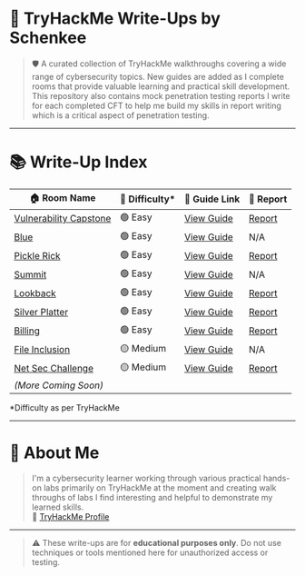 # 🧠 TryHackMe Write-Ups by Schenkee

> 🛡️ A curated collection of TryHackMe walkthroughs covering a wide range of cybersecurity topics. New guides are added as I complete rooms that provide valuable learning and practical skill development. This repository also contains mock penetration testing reports I write for each completed CFT to help me build my skills in report writing which is a critical aspect of penetration testing.  

---

# 📚 Write-Up Index

| 🏠 Room Name              | 🎯 Difficulty* | 📘 Guide Link                        | 📄 Report |  
|---------------------------|----------------|---------------------------------------|---------------------------------------|
| [Vulnerability Capstone](https://tryhackme.com/room/vulnerabilitycapstone)  | 🟢 Easy | [View Guide](https://github.com/Schenkee/TryHackMe-Guides/blob/main/Vulnerability_Capstone/Vulnerability_Capstone.md) | [Report](https://github.com/Schenkee/TryHackMe-Guides/blob/main/Reports/Vulnerability_Capstone_report.md) |  
| [Blue](https://tryhackme.com/room/blue)  | 🟢 Easy | [View Guide](https://github.com/Schenkee/TryHackMe-Guides/blob/main/Blue/Blue.md) | N/A |  
| [Pickle Rick](https://tryhackme.com/room/picklerick) | 🟢 Easy | [View Guide](https://github.com/Schenkee/TryHackMe-Guides/blob/main/Pickle_Rick/Pickle_Rick.md) | [Report](https://github.com/Schenkee/TryHackMe-Guides/blob/main/Reports/Pickle_Rick_report.md) |    
| [Summit](https://tryhackme.com/room/summit) |🟢 Easy | [View Guide](https://github.com/Schenkee/TryHackMe-Guides/blob/main/Summit/Summit.md) | N/A |  
| [Lookback](https://tryhackme.com/room/lookback)  | 🟢 Easy | [View Guide](https://github.com/Schenkee/TryHackMe-Guides/blob/main/Lookback/Lookback.md) | [Report](https://github.com/Schenkee/TryHackMe-Guides/blob/main/Reports/Lookback_report.md) |  
| [Silver Platter](https://tryhackme.com/room/silverplatter)  | 🟢 Easy | [View Guide](https://github.com/Schenkee/TryHackMe-Guides/blob/main/Silver_Platter/Silver_Platter.md) | [Report](https://github.com/Schenkee/TryHackMe-Guides/blob/main/Reports/Silver_Platter_report.md) |    
| [Billing](https://tryhackme.com/room/billing)  | 🟢 Easy | [View Guide](https://github.com/Schenkee/TryHackMe-Guides/blob/main/Billing/Billing.md) | [Report](https://github.com/Schenkee/TryHackMe-Guides/blob/main/Reports/Billing_report.md) |  
| [File Inclusion](https://tryhackme.com/room/fileinc)            | 🟡 Medium     | [View Guide](https://github.com/Schenkee/TryHackMe-Guides/blob/main/File_Inclusion/File_Inclusion.md)   | N/A |  
| [Net Sec Challenge](https://tryhackme.com/room/netsecchallenge) |  🟡 Medium   | [View Guide](https://github.com/Schenkee/TryHackMe-Guides/blob/main/Net_Sec_Challenge/Net_Sec_Challenge.md)| [Report](https://github.com/Schenkee/TryHackMe-Guides/blob/main/Reports/Net_Sec_Challenge_report.md) |  
| *(More Coming Soon)*      |               |                                       |
  
*Difficulty as per TryHackMe
  
---

# 👤 About Me

> I'm a cybersecurity learner working through various practical hands-on labs primarily on TryHackMe at the moment and creating walk throughs of labs I find interesting and helpful to demonstrate my learned skills.  
🔗 [TryHackMe Profile](https://tryhackme.com/p/schenkee)  

---

> ⚠️ These write-ups are for **educational purposes only**. Do not use techniques or tools mentioned here for unauthorized access or testing.

